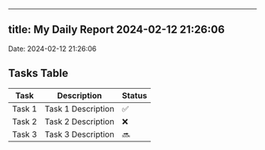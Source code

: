 
---
title: My Daily Report 2024-02-12 21:26:06
---

Date: 2024-02-12 21:26:06

## Tasks Table

| Task | Description | Status |
|------|-------------|--------|
| Task 1 | Task 1 Description | ✅ |
| Task 2 | Task 2 Description | ❌ |
| Task 3 | Task 3 Description | 🔜 |
